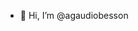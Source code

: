 - 👋 Hi, I’m @agaudiobesson

<!---
agaudiobesson/agaudiobesson is a ✨ special ✨ repository because its `README.md` (this file) appears on your GitHub profile.
You can click the Preview link to take a look at your changes.
--->
